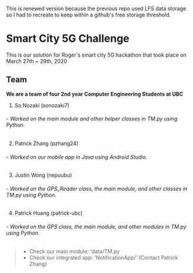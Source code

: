 This is renewed version because the previous repo used LFS data storage so I had to recreate to keep within a github's free storage threshold.

# Smart City 5G Challenge
This is our solution for Roger's smart city 5G hackathon that took place on March 27th ~ 29th, 2020

## Team 
**We are a team of four 2nd year Computer Engineering Students at UBC**
1) So Nozaki        (sonozaki7)
######   - Worked on the main module and other helper classes in TM.py using Python.
2) Patrick Zhang    (pzhang24)
######   - Worked on our mobile app in Java using Android Studio.
3) Justin Wong      (nepuubu)
######   - Worked on the GPS_Reader class, the main module, and other classes in TM.py using Python.
4) Patrick Huang    (patrick-ubc)
######   - Worked on the GPS class, the main module, and other modules in TM.py using Python.


> - Check our main module: 'data/TM.py
> - Check our integrated app: 'NotificationApp/' (Contact Patrick Zhang)
